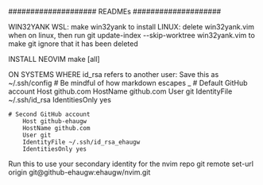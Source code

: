 #################### READMEs ####################

WIN32YANK
WSL: make win32yank to install
LINUX: delete win32yank.vim when on linux, then run git update-index --skip-worktree win32yank.vim to make git ignore that it has been deleted


INSTALL NEOVIM
make [all]


ON SYSTEMS WHERE id_rsa refers to another user:
Save this as ~/.ssh/config
    # Be mindful of how markdown escapes _
    # Default GitHub account
    Host github.com
        HostName github.com
        User git
        IdentityFile ~/.ssh/id_rsa
        IdentitiesOnly yes

    # Second GitHub account
        Host github-ehaugw
        HostName github.com
        User git
        IdentityFile ~/.ssh/id_rsa_ehaugw
        IdentitiesOnly yes

Run this to use your secondary identity for the nvim repo
    git remote set-url origin git@github-ehaugw:ehaugw/nvim.git

